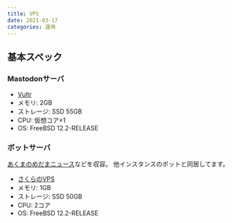 ```yaml
---
title: VPS
date: 2021-03-17
categories: 運用
---
```


## 基本スペック

### Mastodonサーバ

- [Vultr](https://www.vultr.com/products/cloud-compute//)
- メモリ: 2GB
- ストレージ: SSD 55GB
- CPU: 仮想コア×1
- OS: FreeBSD 12.2-RELEASE

### ボットサーバ

[あくまのめだまニュース](https://mstdn.delmulin.com/@news)などを収容。
他インスタンスのボットと同居してます。

- [さくらのVPS](https://vps.sakura.ad.jp/)
- メモリ: 1GB
- ストレージ: SSD 50GB
- CPU: 2コア
- OS: FreeBSD 12.2-RELEASE
